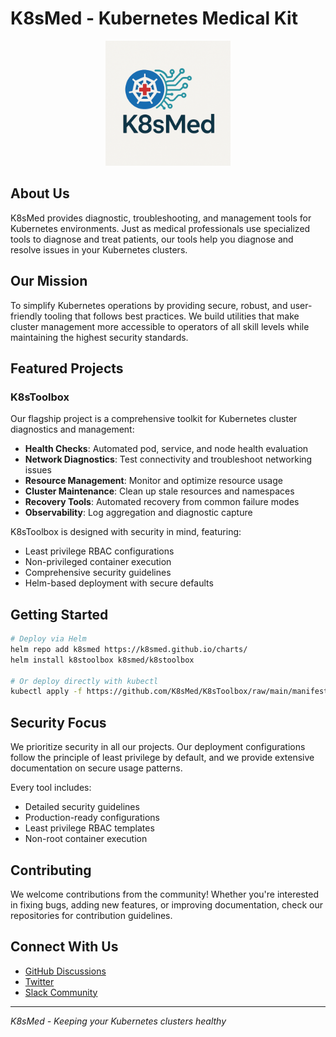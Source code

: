    # K8sMed - Kubernetes Medical Kit

   <p align="center">
  <img src="https://github.com/K8sMed/K8sMed/blob/608ffb0a48b27fb4dfad4996d592d50d3bdaa360/docs/assets/images/logo.png" alt="K8sMed Logo" width="200"/>
</p>
   
## About Us

   K8sMed provides diagnostic, troubleshooting, and management tools for Kubernetes environments. Just as medical professionals use specialized tools to diagnose and treat patients, our tools help you diagnose and resolve issues in your Kubernetes clusters.

   ## Our Mission

   To simplify Kubernetes operations by providing secure, robust, and user-friendly tooling that follows best practices. We build utilities that make cluster management more accessible to operators of all skill levels while maintaining the highest security standards.

   ## Featured Projects

   ### K8sToolbox

   Our flagship project is a comprehensive toolkit for Kubernetes cluster diagnostics and management:

   - **Health Checks**: Automated pod, service, and node health evaluation
   - **Network Diagnostics**: Test connectivity and troubleshoot networking issues
   - **Resource Management**: Monitor and optimize resource usage
   - **Cluster Maintenance**: Clean up stale resources and namespaces
   - **Recovery Tools**: Automated recovery from common failure modes
   - **Observability**: Log aggregation and diagnostic capture

   K8sToolbox is designed with security in mind, featuring:
   - Least privilege RBAC configurations
   - Non-privileged container execution
   - Comprehensive security guidelines
   - Helm-based deployment with secure defaults

   ## Getting Started

   ```bash
   # Deploy via Helm
   helm repo add k8smed https://k8smed.github.io/charts/
   helm install k8stoolbox k8smed/k8stoolbox

   # Or deploy directly with kubectl
   kubectl apply -f https://github.com/K8sMed/K8sToolbox/raw/main/manifests/debug-pod.yaml
   ```

   ## Security Focus

   We prioritize security in all our projects. Our deployment configurations follow the principle of least privilege by default, and we provide extensive documentation on secure usage patterns.

   Every tool includes:
   - Detailed security guidelines
   - Production-ready configurations
   - Least privilege RBAC templates
   - Non-root container execution

   ## Contributing

   We welcome contributions from the community! Whether you're interested in fixing bugs, adding new features, or improving documentation, check our repositories for contribution guidelines.

   ## Connect With Us

   - [GitHub Discussions](https://github.com/K8sMed/discussions)
   - [Twitter](https://twitter.com/k8smed)
   - [Slack Community](https://k8smed.slack.com)

   ---

   *K8sMed - Keeping your Kubernetes clusters healthy*

